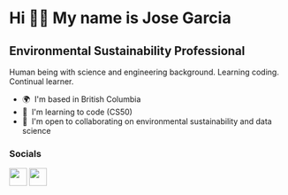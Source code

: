 Hi 👋🏽 My name is Jose Garcia
============================

Environmental Sustainability Professional
-----------------------------------------

Human being with science and engineering background. Learning coding. Continual learner.

* 🌍  I'm based in British Columbia
* 🧠  I'm learning to code (CS50)
* 🤝  I'm open to collaborating on environmental sustainability and data science

### Socials

<p align="left"> <a href="https://www.github.com/ciro3" target="_blank" rel="noreferrer"><img src="https://raw.githubusercontent.com/danielcranney/readme-generator/main/public/icons/socials/github.svg" width="32" height="32" /></a> <a href="https://www.linkedin.com/in/jgar2099" target="_blank" rel="noreferrer"><img src="https://raw.githubusercontent.com/danielcranney/readme-generator/main/public/icons/socials/linkedin.svg" width="32" height="32" /></a></p>
